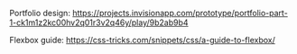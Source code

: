 Portfolio design: https://projects.invisionapp.com/prototype/portfolio-part-1-ck1m1z2kc00hv2q01r3v2q46y/play/9b2ab9b4

Flexbox guide: https://css-tricks.com/snippets/css/a-guide-to-flexbox/
